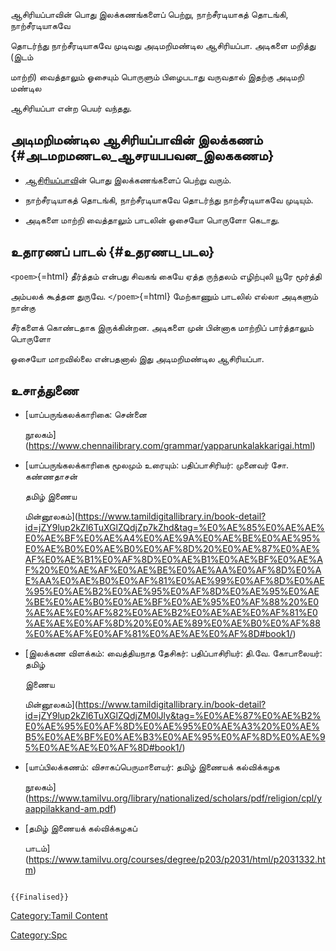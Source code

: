 ஆசிரியப்பாவின் பொது இலக்கணங்களைப் பெற்று, நாற்சீரடியாகத் தொடங்கி, நாற்சீரடியாகவே
தொடர்ந்து நாற்சீரடியாகவே முடிவது அடிமறிமண்டில ஆசிரியப்பா. அடிகளை மறித்து (இடம்
மாற்றி) வைத்தாலும் ஓசையும் பொருளும் பிழைபடாது வருவதால் இதற்கு அடிமறி மண்டில
ஆசிரியப்பா என்ற பெயர் வந்தது.

## அடிமறிமண்டில ஆசிரியப்பாவின் இலக்கணம் {#அடமறமணடல_ஆசரயபபவன_இலககணம}

-   [ஆசிரியப்பாவ](ஆசிரியப்பா "wikilink")ின் பொது இலக்கணங்களைப் பெற்று வரும்.
-   நாற்சீரடியாகத் தொடங்கி, நாற்சீரடியாகவே தொடர்ந்து நாற்சீரடியாகவே முடியும்.
-   அடிகளை மாற்றி வைத்தாலும் பாடலின் ஓசையோ பொருளோ கெடாது.

## உதாரணப் பாடல் {#உதரணப_படல}

`<poem>`{=html} தீர்த்தம் என்பது சிவகங் கையே ஏத்த ருந்தலம் எழிற்புலி யூரே மூர்த்தி
அம்பலக் கூத்தன துருவே. `</poem>`{=html} மேற்காணும் பாடலில் எல்லா அடிகளும் நான்கு
சீர்களைக் கொண்டதாக இருக்கின்றன. அடிகளை முன் பின்னாக மாற்றிப் பார்த்தாலும் பொருளோ
ஓசையோ மாறவில்லை என்பதனால் இது அடிமறிமண்டில ஆசிரியப்பா.

## உசாத்துணை

-   [யாப்பருங்கலக்காரிகை: சென்னை
    நூலகம்](https://www.chennailibrary.com/grammar/yapparunkalakkarigai.html)
-   [யாப்பருங்கலக்காரிகை மூலமும் உரையும்: பதிப்பாசிரியர்: முனைவர் சோ. கண்ணதாசன்
    தமிழ் இணைய
    மின்னூலகம்](https://www.tamildigitallibrary.in/book-detail?id=jZY9lup2kZl6TuXGlZQdjZp7kZhd&tag=%E0%AE%85%E0%AE%AE%E0%AE%BF%E0%AE%A4%E0%AE%9A%E0%AE%BE%E0%AE%95%E0%AE%B0%E0%AE%B0%E0%AF%8D%20%E0%AE%87%E0%AE%AF%E0%AE%B1%E0%AF%8D%E0%AE%B1%E0%AE%BF%E0%AE%AF%20%E0%AE%AF%E0%AE%BE%E0%AE%AA%E0%AF%8D%E0%AE%AA%E0%AE%B0%E0%AF%81%E0%AE%99%E0%AF%8D%E0%AE%95%E0%AE%B2%E0%AE%95%E0%AF%8D%E0%AE%95%E0%AE%BE%E0%AE%B0%E0%AE%BF%E0%AE%95%E0%AF%88%20%E0%AE%AE%E0%AF%82%E0%AE%B2%E0%AE%AE%E0%AF%81%E0%AE%AE%E0%AF%8D%20%E0%AE%89%E0%AE%B0%E0%AF%88%E0%AE%AF%E0%AF%81%E0%AE%AE%E0%AF%8D#book1/)
-   [இலக்கண விளக்கம்: வைத்தியநாத தேசிகர்: பதிப்பாசிரியர்: தி.வே. கோபாலையர்: தமிழ்
    இணைய
    மின்னூலகம்](https://www.tamildigitallibrary.in/book-detail?id=jZY9lup2kZl6TuXGlZQdjZM0lJly&tag=%E0%AE%87%E0%AE%B2%E0%AE%95%E0%AF%8D%E0%AE%95%E0%AE%A3%20%E0%AE%B5%E0%AE%BF%E0%AE%B3%E0%AE%95%E0%AF%8D%E0%AE%95%E0%AE%AE%E0%AF%8D#book1/)
-   [யாப்பிலக்கணம்: விசாகப்பெருமாளையர்: தமிழ் இணையக் கல்விக்கழக
    நூலகம்](https://www.tamilvu.org/library/nationalized/scholars/pdf/religion/cpl/yaappilakkand-am.pdf)
-   [தமிழ் இணையக் கல்விக்கழகப்
    பாடம்](https://www.tamilvu.org/courses/degree/p203/p2031/html/p2031332.htm)

```{=mediawiki}
{{Finalised}}
```
[Category:Tamil Content](Category:Tamil_Content "wikilink")
[Category:Spc](Category:Spc "wikilink")
